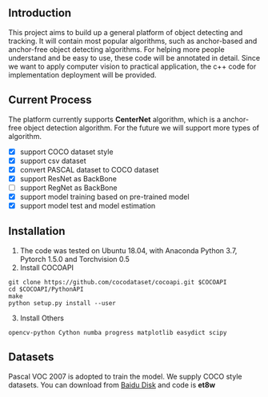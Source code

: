 ## Introduction
This project aims to build up a general platform of object detecting and tracking. It will contain most popular algorithms, such as anchor-based and anchor-free object detecting algorithms. For helping more people understand and be easy to use, these code will be annotated in detail. Since we want to apply computer vision to practical application, the c++ code for implementation deployment will be provided.
## Current Process
The platform currently supports **CenterNet** algorithm, which is a anchor-free object detection algorithm. For the future we will support more types of algorithm. 

- [x] support COCO dataset style
- [x] support csv dataset
- [x] convert PASCAL dataset to COCO dataset
- [x] support ResNet as BackBone
- [ ] support RegNet as BackBone
- [x] support model training based on pre-trained model
- [x] support model test and model estimation
## Installation
1. The code was tested on Ubuntu 18.04, with Anaconda Python 3.7, Pytorch 1.5.0 and Torchvision 0.5
2. Install COCOAPI

```
git clone https://github.com/cocodataset/cocoapi.git $COCOAPI
cd $COCOAPI/PythonAPI
make
python setup.py install --user
```
3. Install Others

```
opencv-python Cython numba progress matplotlib easydict scipy
```
## Datasets
Pascal VOC 2007 is adopted to train the model. We supply COCO style datasets. You can download from 
[Baidu Disk](https://pan.baidu.com/s/10KnfmeVIYzoFOrp7Q9VkFw) and code is **et8w**
